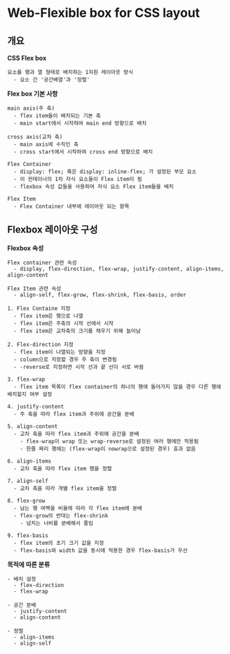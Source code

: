 # Web-Flexible box for CSS layout

## 개요

**CSS Flex box**

    요소를 행과 열 형태로 배치하는 1차원 레이아웃 방식
      - 요소 간 '공간배열'과 '정렬'

**Flex box 기본 사항**

    main axis(주 축)
      - flex item들이 배치되는 기본 축
      - main start에서 시작하여 main end 방향으로 배치 

    cross axis(교차 축)
      - main axis에 수직인 축
      - cross start에서 시작하여 cross end 방향으로 배치

    Flex Container
      - display: flex; 혹은 display: inline-flex; 가 설정된 부모 요소
      - 이 컨테이너의 1차 자식 요소들이 Flex item이 됨
      - flexbox 속성 값들을 사용하여 자식 요소 Flex item들을 배치

    Flex Item
      - Flex Container 내부에 레이아웃 되는 항목


## Flexbox 레이아웃 구성

**Flexbox 속성**

    Flex container 관련 속성
      - display, flex-direction, flex-wrap, justify-content, align-items, align-content

    Flex Item 관련 속성
      - align-self, flex-grow, flex-shrink, flex-basis, order

    1. Flex Containe 지정
      - flex item은 행으로 나열
      - flex item은 주축의 시작 선에서 시작
      - flex item은 교차축의 크기를 채우기 위해 늘어남

    2. Flex-direction 지정
      - flex item이 나열되는 방향을 지정
      - column으로 지정할 경우 주 축이 변경됨
      - -reverse로 지정하면 시작 선과 끝 선이 서로 바뀜

    3. flex-wrap
      - flex item 목록이 flex container의 하나의 행에 들어가지 않을 경우 다른 행에 배치할지 여부 설정

    4. justify-content
      - 주 축을 따라 flex item과 주위에 공간을 분배

    5. align-content
      - 교차 축을 따라 flex item과 주위에 공간을 분배
        - flex-wrap이 wrap 또는 wrap-reverse로 설정된 여러 행에만 적용됨
        - 한줄 짜리 행에는 (flex-wrap이 nowrap으로 설정된 경우) 효과 없음

    6. align-items
      - 교차 축을 따라 flex item 행을 정렬
    
    7. align-self
      - 교차 축을 따라 개별 flex item을 정렬

    8. flex-grow
      - 남는 행 여백을 비율에 따라 각 flex item에 분배
      - flex-grow의 반대는 flex-shrink
        - 넘치는 너비를 분배해서 줄임

    9. flex-basis
      - flex item의 초기 크기 값을 지정
      - flex-basis와 width 값을 동시에 적용한 경우 flex-basis가 우선

**목적에 따른 분류**

    - 배치 설정
      - flex-direction
      - flex-wrap

    - 공간 분배
      - justify-content
      - align-content
    
    - 정렬
      - align-items
      - align-self
